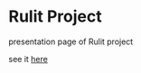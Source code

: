 Rulit Project
=============

presentation page of Rulit project

see it [here](http://t0rtue.github.io/RulitProject/)